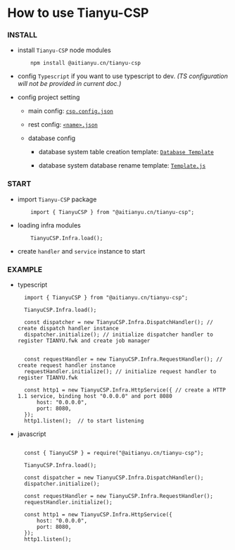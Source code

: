 # How to use Tianyu-CSP

### INSTALL

- install `Tianyu-CSP` node modules

  ```
      npm install @aitianyu.cn/tianyu-csp
  ```

- config `Typescript` if you want to use typescript to dev. _(TS configuration will not be provided in current doc.)_

- config project setting

  - main config: [`csp.config.json`](./main-config.md)

  - rest config: [`<name>.json`](./rest-config.md)

  - database config

    - database system table creation template: [`Database Template`](./DatabaseTemplate.md)

    - database system database rename template: [`Template.js`](./sys-db-rename-map.js)

### START

- import `Tianyu-CSP` package

  ```
      import { TianyuCSP } from "@aitianyu.cn/tianyu-csp";
  ```

- loading infra modules

  ```
      TianyuCSP.Infra.load();
  ```

- create `handler` and `service` instance to start

### EXAMPLE

- typescript

  ```
    import { TianyuCSP } from "@aitianyu.cn/tianyu-csp";

    TianyuCSP.Infra.load();

    const dispatcher = new TianyuCSP.Infra.DispatchHandler(); // create dispatch handler instance
    dispatcher.initialize(); // initialize dispatcher handler to register TIANYU.fwk and create job manager


    const requestHandler = new TianyuCSP.Infra.RequestHandler(); // create request handler instance
    requestHandler.initialize(); // initialize request handler to register TIANYU.fwk

    const http1 = new TianyuCSP.Infra.HttpService({ // create a HTTP 1.1 service, binding host "0.0.0.0" and port 8080
        host: "0.0.0.0",
        port: 8080,
    });
    http1.listen();  // to start listening

  ```

- javascript

  ```

    const { TianyuCSP } = require("@aitianyu.cn/tianyu-csp");

    TianyuCSP.Infra.load();

    const dispatcher = new TianyuCSP.Infra.DispatchHandler();
    dispatcher.initialize();

    const requestHandler = new TianyuCSP.Infra.RequestHandler();
    requestHandler.initialize();

    const http1 = new TianyuCSP.Infra.HttpService({
        host: "0.0.0.0",
        port: 8080,
    });
    http1.listen();

  ```

